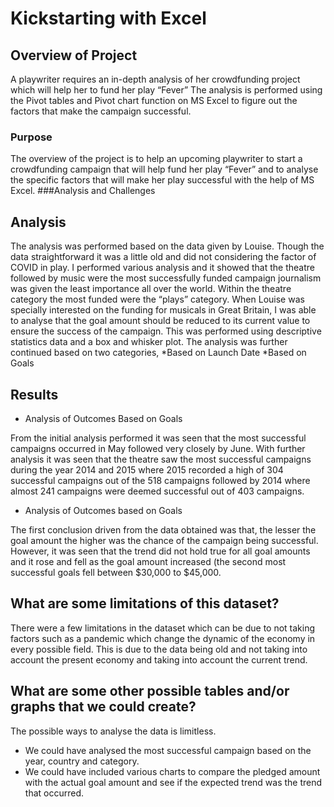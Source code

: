 # Kickstarting with Excel
## Overview of Project
A playwriter requires an in-depth analysis of her crowdfunding project which will help her to fund her play “Fever”
The analysis is performed using the Pivot tables and Pivot chart function on MS Excel to figure out the factors that make the campaign successful.
### Purpose
The overview of the project is to help an upcoming playwriter to start a crowdfunding campaign that will help fund her play “Fever” and to analyse the specific factors that will make her play successful with the help of MS Excel.
###Analysis and Challenges
## Analysis
The analysis was performed based on the data given by Louise. Though the data straightforward it was a little old and did not considering the factor of COVID in play.
I performed various analysis and it showed that the theatre followed by music were the most successfully funded campaign journalism was given the least importance all over the world. Within the theatre category the most funded were the “plays” category.
When Louise was specially interested on the funding for musicals in Great Britain, I was able to analyse that the goal amount should be reduced to its current value to ensure the success of the campaign. This was performed using descriptive statistics data and a box and whisker plot.
The analysis was further continued based on two categories,
 *Based on Launch Date
*Based on Goals
## Results
* Analysis of Outcomes Based on Goals

From the initial analysis performed it was seen that the most successful campaigns occurred in May followed very closely by June. 
With further analysis it was seen that the theatre saw the most successful campaigns during the year 2014 and 2015 where 2015 recorded a high of 304 successful campaigns out of the 518 campaigns followed by 2014 where almost 241 campaigns were deemed successful out of 403 campaigns.
* Analysis of Outcomes based on Goals

The first conclusion driven from the data obtained was that, the lesser the goal amount the higher was the chance of the campaign being successful. 
However, it was seen that the trend did not hold true for all goal amounts and it rose and fell as the goal amount increased (the second most successful goals fell between $30,000 to $45,000.
## What are some limitations of this dataset?
There were a few limitations in the dataset which can be due to not taking factors such as a pandemic which change the dynamic of the economy in every possible field. This is due to the data being old and not taking into account the present economy and taking into account the current trend.
## What are some other possible tables and/or graphs that we could create?
The possible ways to analyse the data is limitless. 
*	We could have analysed the most successful campaign based on the year, country and category.
*	We could have included various charts to compare the pledged amount with the actual goal amount and see if the expected trend was the trend that occurred.

